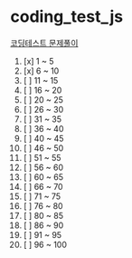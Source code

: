 # coding_test_js
[코딩테스트 문제풀이](https://www.notion.so/JS-100-94d97d294dd14c9b911a02c840fa9f2d)

1. [x] 1 ~ 5
2. [x] 6 ~ 10
3. [ ] 11 ~ 15
4. [ ] 16 ~ 20
5. [ ] 20 ~ 25
6. [ ] 26 ~ 30
7. [ ] 31 ~ 35
8. [ ] 36 ~ 40
9. [ ] 40 ~ 45
10. [ ] 46 ~ 50
11. [ ] 51 ~ 55
12. [ ] 56 ~ 60
13. [ ] 60 ~ 65
14. [ ] 66 ~ 70
15. [ ] 71 ~ 75
16. [ ] 76 ~ 80
17. [ ] 80 ~ 85
18. [ ] 86 ~ 90
19. [ ] 91 ~ 95
20. [ ] 96 ~ 100

